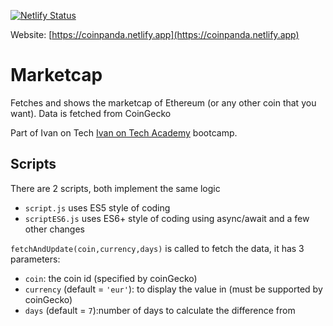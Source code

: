 [![Netlify Status](https://api.netlify.com/api/v1/badges/6d376aa3-e8e5-43ca-a865-2b26d66a7af2/deploy-status)](https://app.netlify.com/sites/coinpanda/deploys)

Website: [https://coinpanda.netlify.app](https://coinpanda.netlify.app)

# Marketcap

Fetches and shows the marketcap of Ethereum (or any other coin that you want). Data is fetched from CoinGecko

Part of Ivan on Tech [Ivan on Tech Academy](https://academy.ivanontech.com/) bootcamp.


## Scripts
There are 2 scripts, both implement the same logic
- `script.js` uses ES5 style of coding
- `scriptES6.js` uses ES6+ style of coding using async/await and a few other changes

`fetchAndUpdate(coin,currency,days)` is called to fetch the data, it has 3 parameters:
- `coin`: the coin id (specified by coinGecko)
- `currency` (default = `'eur'`): to display the value in (must be supported by coinGecko)
- `days` (default = `7`):number of days to calculate the difference from
